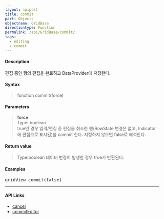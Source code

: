```yaml
---
layout: apipost
title: commit
part: Objects
objectname: GridBase
directiontype: Function
permalink: /api/GridBase/commit/
tags:
  - editing
  - commit
---
```



#### Description

 편집 중인 행의 편집을 완료하고 DataProvider에 저장한다.  

#### Syntax

> function commit(force)  

#### Parameters

> **force**  
> Type: boolean  
> true인 경우 입력/편집 중 편집을 취소한 행(RowState 변경은 없고, Indicator에 편집으로 표시된)을 commit 한다. 지정하지 않으면 false로 해석한다.  

#### Return value

> Type:boolean
> 데이터 변경이 발생한 경우 true가 반환된다. 

#### Examples 

<pre class="prettyprint">
gridView.commit(false)
</pre>

---

#### API Links

* [cancel](/api/GridBase/cancel)
* [commitEditor](/api/GridBase/commitEditor)  